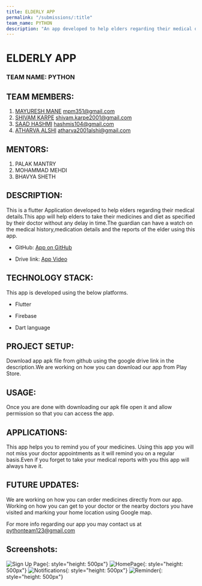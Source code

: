 ```yaml
---
title: ELDERLY APP
permalink: "/submissions/:title"
team_name: PYTHON
description: "An app developed to help elders regarding their medical details."
---
```


# ELDERLY APP

### TEAM NAME: PYTHON

## TEAM MEMBERS:
 1. [MAYURESH MANE](https://github.com/Mayuresh351) mpm351@gmail.com
 2. [SHIVAM KARPE](https://github.com/shivamk19) shivam.karpe2001@gmail.com
 3. [SAAD HASHMI](https://github.com/hashmis79) hashmis104@gmail.com
 4. [ATHARVA ALSHI](https://github.com/atharva1608) atharva2001alshi@gmail.com

## MENTORS:
 1. PALAK MANTRY
 2. MOHAMMAD MEHDI
 3. BHAVYA SHETH

## DESCRIPTION:

This is a flutter Application developed to help elders regarding their medical details.This app will help elders to take their medicines and diet as specified by their doctor without any delay in time.The guardian can have a watch on the medical history,medication details and the reports of the elder using this app.

* GitHub: [App on GitHub](https://github.com/Mayuresh351/Elderly_App.git)

* Drive link: [App Video](https://drive.google.com/file/d/1Dt0ogGWINYJWQA0FEHdTnqze-LF2xfir/view?usp=drivesdk)

## TECHNOLOGY STACK:

This app is developed using the below platforms.

* Flutter

* Firebase

* Dart language

## PROJECT SETUP:

Download app apk file from github using the google drive link in the description.We are working on how you can download our app from Play Store.

## USAGE:

Once you are done with downloading our apk file open it and allow permission so that you can access the app.

## APPLICATIONS:

This app helps you to remind you of your medicines. Using this app you will not miss your doctor appointments as it will remind you on a regular basis.Even if you forget to take your medical reports with you this app will always have it.

## FUTURE UPDATES:

We are working on how you can order medicines directly from our app.
Working on how you can get to your doctor or the nearby doctors you have visited and marking your home location using Google map.

For more info regarding our app you may contact us at pythonteam123@gmail.com

## Screenshots:
 
![Sign Up Page](https://user-images.githubusercontent.com/64491477/86780833-cd3b9a80-c07a-11ea-8a4c-0b7d6393b775.jpg){: style="height: 500px"}
![HomePage](https://user-images.githubusercontent.com/64491477/86780888-e17f9780-c07a-11ea-9edf-1a85533d0c64.jpg){: style="height: 500px"}
![Notifications](https://user-images.githubusercontent.com/64491477/86788201-8605d780-c083-11ea-96e0-b878e3259018.jpg){: style="height: 500px"}
![Reminder](https://user-images.githubusercontent.com/64491477/86788640-0593a680-c084-11ea-9bfb-c8123c094db0.jpg){: style="height: 500px"}
